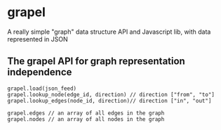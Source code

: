 grapel
======

A really simple "graph" data structure API and Javascript lib, with data represented in JSON

The grapel API for graph representation independence
----------------------------------------------------
    grapel.load(json_feed) 
    grapel.lookup_node(edge_id, direction) // direction ["from", "to"]
    grapel.lookup_edges(node_id, direction)// direction ["in", "out"]

    grapel.edges // an array of all edges in the graph
    grapel.nodes // an array of all nodes in the graph